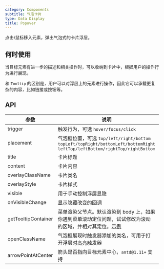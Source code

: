 ```yaml
---
category: Components
subtitle: 气泡卡片
type: Data Display
title: Popover
---
```


点击/鼠标移入元素，弹出气泡式的卡片浮层。

## 何时使用

当目标元素有进一步的描述和相关操作时，可以收纳到卡片中，根据用户的操作行为进行展现。

和 `Tooltip` 的区别是，用户可以对浮层上的元素进行操作，因此它可以承载更复杂的内容，比如链接或按钮等。

## API

| 参数      | 说明                                     | 类型          | 默认值 |
|-----------|------------------------------------------|---------------|--------|
| trigger   | 触发行为，可选 `hover/focus/click`       | string        | hover  |
| placement | 气泡框位置，可选 `top/left/right/bottom` `topLeft/topRight/bottomLeft/bottomRight` `leftTop/leftBottom/rightTop/rightBottom` | string        | top    |
| title     | 卡片标题                                 | React.Element | 无     |
| content   | 卡片内容                            | React.Element | 无     |
| overlayClassName | 卡片类名                            | string | 无     |
| overlayStyle | 卡片样式                            | object | 无     |
| visible   | 用于手动控制浮层显隐                     | boolean       | false  |
| onVisibleChange | 显示隐藏改变的回调                 | function      | 无     |
| getTooltipContainer | 菜单渲染父节点。默认渲染到 body 上，如果你遇到菜单滚动定位问题，试试修改为滚动的区域，并相对其定位。[示例](http://codepen.io/anon/pen/xVBOVQ?editors=001) | Function(triggerNode) | () => document.body |
| openClassName | 气泡框展现时触发器添加的类名，可用于打开浮层时高亮触发器 | string | lud-popover-open |
| arrowPointAtCenter | 箭头是否指向目标元素中心，`antd@1.11+` 支持 | Boolean | `false` |
